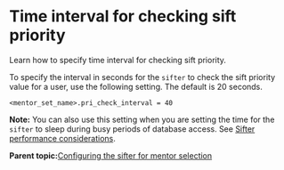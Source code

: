 # Time interval for checking sift priority

Learn how to specify time interval for checking sift priority.

To specify the interval in seconds for the `sifter` to check the sift priority value for a user, use the following setting. The default is 20 seconds.

```
<mentor_set_name>.pri_check_interval = 40
```

**Note:** You can also use this setting when you are setting the time for the `sifter` to sleep during busy periods of database access. See [Sifter performance considerations](pzn_sifter_performance_considerations.md).

**Parent topic:**[Configuring the sifter for mentor selection](../pzn/pzn_configure_sifter_mentor_selection.md)

